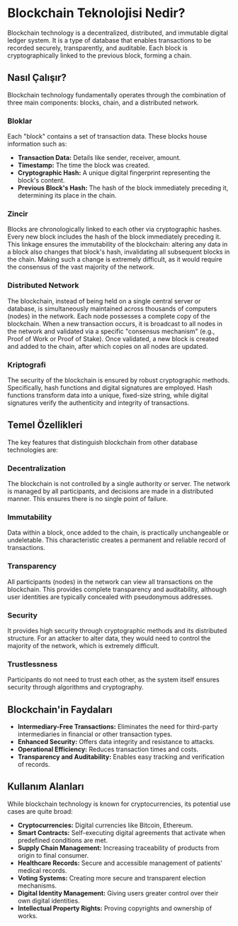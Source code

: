 # Blockchain Teknolojisi Nedir?

Blockchain technology is a decentralized, distributed, and immutable digital ledger system. It is a type of database that enables transactions to be recorded securely, transparently, and auditable. Each block is cryptographically linked to the previous block, forming a chain.

## Nasıl Çalışır?

Blockchain technology fundamentally operates through the combination of three main components: blocks, chain, and a distributed network.

### Bloklar

Each "block" contains a set of transaction data. These blocks house information such as:

*   **Transaction Data:** Details like sender, receiver, amount.
*   **Timestamp:** The time the block was created.
*   **Cryptographic Hash:** A unique digital fingerprint representing the block's content.
*   **Previous Block's Hash:** The hash of the block immediately preceding it, determining its place in the chain.

### Zincir

Blocks are chronologically linked to each other via cryptographic hashes. Every new block includes the hash of the block immediately preceding it. This linkage ensures the immutability of the blockchain: altering any data in a block also changes that block's hash, invalidating all subsequent blocks in the chain. Making such a change is extremely difficult, as it would require the consensus of the vast majority of the network.

### Distributed Network

The blockchain, instead of being held on a single central server or database, is simultaneously maintained across thousands of computers (nodes) in the network. Each node possesses a complete copy of the blockchain. When a new transaction occurs, it is broadcast to all nodes in the network and validated via a specific "consensus mechanism" (e.g., Proof of Work or Proof of Stake). Once validated, a new block is created and added to the chain, after which copies on all nodes are updated.

### Kriptografi

The security of the blockchain is ensured by robust cryptographic methods. Specifically, hash functions and digital signatures are employed. Hash functions transform data into a unique, fixed-size string, while digital signatures verify the authenticity and integrity of transactions.

## Temel Özellikleri

The key features that distinguish blockchain from other database technologies are:

### Decentralization

The blockchain is not controlled by a single authority or server. The network is managed by all participants, and decisions are made in a distributed manner. This ensures there is no single point of failure.

### Immutability

Data within a block, once added to the chain, is practically unchangeable or undeletable. This characteristic creates a permanent and reliable record of transactions.

### Transparency

All participants (nodes) in the network can view all transactions on the blockchain. This provides complete transparency and auditability, although user identities are typically concealed with pseudonymous addresses.

### Security

It provides high security through cryptographic methods and its distributed structure. For an attacker to alter data, they would need to control the majority of the network, which is extremely difficult.

### Trustlessness

Participants do not need to trust each other, as the system itself ensures security through algorithms and cryptography.

## Blockchain'in Faydaları

*   **Intermediary-Free Transactions:** Eliminates the need for third-party intermediaries in financial or other transaction types.
*   **Enhanced Security:** Offers data integrity and resistance to attacks.
*   **Operational Efficiency:** Reduces transaction times and costs.
*   **Transparency and Auditability:** Enables easy tracking and verification of records.

## Kullanım Alanları

While blockchain technology is known for cryptocurrencies, its potential use cases are quite broad:

*   **Cryptocurrencies:** Digital currencies like Bitcoin, Ethereum.
*   **Smart Contracts:** Self-executing digital agreements that activate when predefined conditions are met.
*   **Supply Chain Management:** Increasing traceability of products from origin to final consumer.
*   **Healthcare Records:** Secure and accessible management of patients' medical records.
*   **Voting Systems:** Creating more secure and transparent election mechanisms.
*   **Digital Identity Management:** Giving users greater control over their own digital identities.
*   **Intellectual Property Rights:** Proving copyrights and ownership of works.